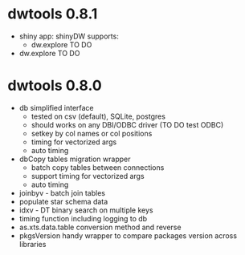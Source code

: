 # dwtools 0.8.1

* shiny app: shinyDW supports:
  * dw.explore TO DO
* dw.explore TO DO

# dwtools 0.8.0

* db simplified interface
  * tested on csv (default), SQLite, postgres
  * should works on any DBI/ODBC driver (TO DO test ODBC)
  * setkey by col names or col positions
  * timing for vectorized args
  * auto timing
* dbCopy tables migration wrapper
  * batch copy tables between connections
  * support timing for vectorized args
  * auto timing
* joinbyv - batch join tables
* populate star schema data
* idxv - DT binary search on multiple keys
* timing function including logging to db
* as.xts.data.table conversion method and reverse
* pkgsVersion handy wrapper to compare packages version across libraries
